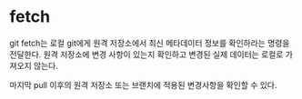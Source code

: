 # fetch

git fetch는 로컬 git에게 원격 저장소에서 최신 메타데이터 정보를 확인하라는 명령을 전달한다. 
원격 저장소에 변경 사항이 있는지 확인하고 변경된 실제 데이터는 로컬로 가져오지 않는다. 

마지막 pull 이후의 원격 저장소 또는 브랜치에 적용된 변경사항을 확인할 수 있다. 